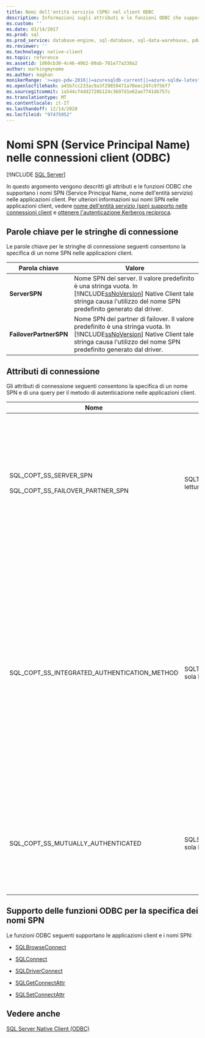 ```yaml
---
title: Nomi dell'entità servizio (SPN) nel client ODBC
description: Informazioni sugli attributi e le funzioni ODBC che supportano i nomi dell'entità servizio (SPN) nelle applicazioni client.
ms.custom: ''
ms.date: 03/14/2017
ms.prod: sql
ms.prod_service: database-engine, sql-database, sql-data-warehouse, pdw
ms.reviewer: ''
ms.technology: native-client
ms.topic: reference
ms.assetid: 1d60cb30-4c46-49b2-89ab-701e77a330a2
author: markingmyname
ms.author: maghan
monikerRange: '>=aps-pdw-2016||=azuresqldb-current||=azure-sqldw-latest||>=sql-server-2016||>=sql-server-linux-2017||=azuresqldb-mi-current'
ms.openlocfilehash: a45b7cc233ac9a3f29859471a70eec24fc9756f7
ms.sourcegitcommit: 1a544cf4dd2720b124c3697d1e62ae7741db757c
ms.translationtype: MT
ms.contentlocale: it-IT
ms.lasthandoff: 12/14/2020
ms.locfileid: "97475952"
---
```

# <a name="service-principal-names-spns-in-client-connections-odbc"></a>Nomi SPN (Service Principal Name) nelle connessioni client (ODBC)
[!INCLUDE [SQL Server](../../../includes/applies-to-version/sql-asdb-asdbmi-asa-pdw.md)]

  In questo argomento vengono descritti gli attributi e le funzioni ODBC che supportano i nomi SPN (Service Principal Name, nome dell'entità servizio) nelle applicazioni client. Per ulteriori informazioni sui nomi SPN nelle applicazioni client, vedere [nome dell'entità servizio &#40;spn&#41; supporto nelle connessioni client](../../../relational-databases/native-client/features/service-principal-name-spn-support-in-client-connections.md) e [ottenere l'autenticazione Kerberos reciproca](../../../relational-databases/native-client-odbc-how-to/get-mutual-kerberos-authentication.md).  
  
## <a name="connection-string-keywords"></a>Parole chiave per le stringhe di connessione  
 Le parole chiave per le stringhe di connessione seguenti consentono la specifica di un nome SPN nelle applicazioni client.  
  
|Parola chiave|Valore|  
|-------------|-----------|  
|**ServerSPN**|Nome SPN del server. Il valore predefinito è una stringa vuota. In [!INCLUDE[ssNoVersion](../../../includes/ssnoversion-md.md)] Native Client tale stringa causa l'utilizzo del nome SPN predefinito generato dal driver.|  
|**FailoverPartnerSPN**|Nome SPN del partner di failover. Il valore predefinito è una stringa vuota. In [!INCLUDE[ssNoVersion](../../../includes/ssnoversion-md.md)] Native Client tale stringa causa l'utilizzo del nome SPN predefinito generato dal driver.|  
  
## <a name="connection-attributes"></a>Attributi di connessione  
 Gli attributi di connessione seguenti consentono la specifica di un nome SPN e di una query per il metodo di autenticazione nelle applicazioni client.  
  
|Nome|Type|Uso|  
|----------|----------|-----------|  
|SQL_COPT_SS_SERVER_SPN<br /><br /> SQL_COPT_SS_FAILOVER_PARTNER_SPN|SQLTCHAR, lettura/scrittura|Specifica il nome SPN per il server. Il valore predefinito è una stringa vuota. In [!INCLUDE[ssNoVersion](../../../includes/ssnoversion-md.md)] Native Client tale stringa causa l'utilizzo del nome SPN predefinito generato dal driver.<br /><br /> Su questo attributo è possibile eseguire una query solo in seguito alla relativa impostazione a livello di codice o all'apertura di una connessione. Se si tenta di eseguire una query su questo attributo in una connessione non aperta e con l'attributo non impostato a livello di codice, viene restituito SQL_ERROR e viene registrato un record di diagnostica con SQLState 08003 e il messaggio "Connessione non aperta".<br /><br /> Se si tenta di impostare l'attributo quando una connessione è aperta, viene restituito SQL_ERROR e viene registrato un record di diagnostica con SQLState HY011 e il messaggio "Operazione correntemente non valida".|  
|SQL_COPT_SS_INTEGRATED_AUTHENTICATION_METHOD|SQLTCHAR, sola lettura|Restituisce il metodo di autenticazione utilizzato per la connessione. Il valore restituito all'applicazione è il valore che Windows restituisce a [!INCLUDE[ssNoVersion](../../../includes/ssnoversion-md.md)] Native Client. I valori possibili sono:<br /><br /> "NTLM", restituito quando una connessione viene aperta utilizzando l'autenticazione NTLM.<br /><br /> "Kerberos", restituito quando una connessione viene aperta utilizzando l'autenticazione Kerberos.<br /><br /> <br /><br /> Questo attributo può essere letto solo per una connessione aperta in cui è stata utilizzata l'autenticazione di Windows. Se si tenta di leggerlo prima che venga aperta una connessione, viene restituito SQL_ERROR e viene registrato un errore con SQLState 08003 e il messaggio "Connessione non aperta".<br /><br /> Se si esegue una query su questo attributo in una connessione in cui non è stata utilizzata l'autenticazione di Windows, viene restituito SQL_ERROR e viene registrato un errore con SQLState HY092 e il messaggio "Identificatore di opzione o di attributo non valido (SQL_COPT_SS_INTEGRATED_AUTHENTICATION_METHOD è disponibile solo per connessioni trusted)".<br /><br /> Se non è possibile determinare il metodo di autenticazione, viene restituito SQL_ERROR e viene registrato un errore con SQLState HY000 e il messaggio "Errore generale".|  
|SQL_COPT_SS_MUTUALLY_AUTHENTICATED|SQLSMALLINT, sola lettura|Restituisce SQL_TRUE se nella connessione è stata eseguita un'autenticazione reciproca del server. In caso contrario, restituisce SQL_FALSE.<br /><br /> Questo attributo può essere letto solo per una connessione aperta. Se si tenta di leggerlo prima che venga aperta una connessione, viene restituito SQL_ERROR e viene registrato un errore con SQLState 08003 e il messaggio "Connessione non aperta".<br /><br /> Se viene eseguita una query sull'attributo per una connessione in cui non è stata utilizzata l'autenticazione di Windows, viene restituito SQL_FALSE.|  
  
## <a name="odbc-function-support-for-specifying-spns"></a>Supporto delle funzioni ODBC per la specifica dei nomi SPN  
 Le funzioni ODBC seguenti supportano le applicazioni client e i nomi SPN:  
  
-   [SQLBrowseConnect](../../../relational-databases/native-client-odbc-api/sqlbrowseconnect.md)  
  
-   [SQLConnect](../../../relational-databases/native-client-odbc-api/sqlconnect.md)  
  
-   [SQLDriverConnect](../../../relational-databases/native-client-odbc-api/sqldriverconnect.md)  
  
-   [SQLGetConnectAttr](../../../relational-databases/native-client-odbc-api/sqlgetconnectattr.md)  
  
-   [SQLSetConnectAttr](../../../relational-databases/native-client-odbc-api/sqlsetconnectattr.md)  
  
## <a name="see-also"></a>Vedere anche  
 [SQL Server Native Client &#40;ODBC&#41;](../../../relational-databases/native-client/odbc/sql-server-native-client-odbc.md)  
  
  
